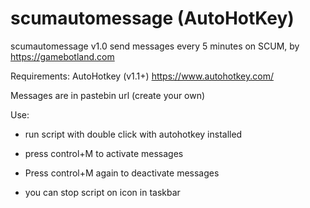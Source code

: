 # scumautomessage (AutoHotKey)
scumautomessage v1.0 send messages every 5 minutes on SCUM, by https://gamebotland.com

Requirements: AutoHotkey (v1.1+)
https://www.autohotkey.com/

Messages are in pastebin url (create your own)

Use:
- run script with double click with autohotkey installed
- press control+M to activate messages

- Press control+M again to deactivate messages
- you can stop script on icon in taskbar
